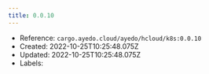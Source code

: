 ```yaml
---
title: 0.0.10
---
```



- Reference: `cargo.ayedo.cloud/ayedo/hcloud/k8s:0.0.10`
- Created: 2022-10-25T10:25:48.075Z
- Updated: 2022-10-25T10:25:48.075Z
- Labels:


